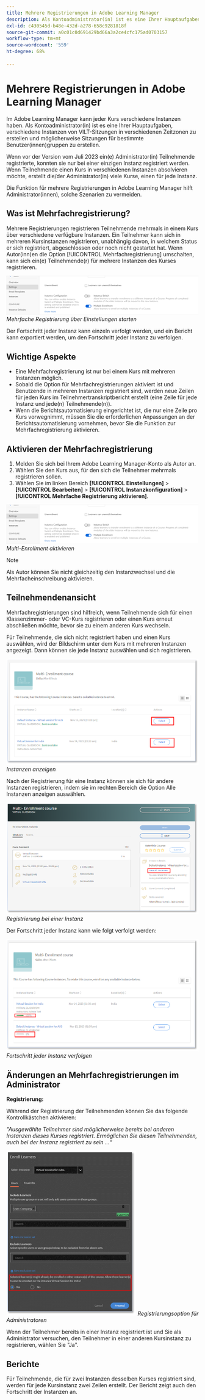 ```yaml
---
title: Mehrere Registrierungen in Adobe Learning Manager
description: Als Kontoadministrator(in) ist es eine Ihrer Hauptaufgaben, verschiedene Instanzen von VILT-Sitzungen in verschiedenen Zeitzonen zu erstellen und möglicherweise Sitzungen für bestimmte Benutzer(innen)gruppen zu erstellen.
exl-id: c430545d-b48e-432d-a278-658c9281818f
source-git-commit: a0c01c0d691429bd66a3a2ce4cfc175ad0703157
workflow-type: tm+mt
source-wordcount: '559'
ht-degree: 68%

---
```


# Mehrere Registrierungen in Adobe Learning Manager

Im Adobe Learning Manager kann jeder Kurs verschiedene Instanzen haben. Als Kontoadministrator(in) ist es eine Ihrer Hauptaufgaben, verschiedene Instanzen von VILT-Sitzungen in verschiedenen Zeitzonen zu erstellen und möglicherweise Sitzungen für bestimmte Benutzer(innen)gruppen zu erstellen.

Wenn vor der Version vom Juli 2023 ein(e) Administrator(in) Teilnehmende registrierte, konnten sie nur bei einer einzigen Instanz registriert werden. Wenn Teilnehmende einen Kurs in verschiedenen Instanzen absolvieren möchte, erstellt die/der Administrator(in) viele Kurse, einen für jede Instanz.

Die Funktion für mehrere Registrierungen in Adobe Learning Manager hilft Administrator(innen), solche Szenarien zu vermeiden.

## Was ist Mehrfachregistrierung?

Mehrere Registrierungen registrieren Teilnehmende mehrmals in einem Kurs über verschiedene verfügbare Instanzen.  Ein Teilnehmer kann sich in mehreren Kursinstanzen registrieren, unabhängig davon, in welchem Status er sich registriert, abgeschlossen oder noch nicht gestartet hat. Wenn Autor(inn)en die Option [!UICONTROL Mehrfachregistrierung] umschalten, kann sich ein(e) Teilnehmende(r) für mehrere Instanzen des Kurses registrieren.

![Bild für mehrere Registrierungen](assets/multi-enrollment-author.png)
*Mehrfache Registrierung über Einstellungen starten*

Der Fortschritt jeder Instanz kann einzeln verfolgt werden, und ein Bericht kann exportiert werden, um den Fortschritt jeder Instanz zu verfolgen.

## Wichtige Aspekte

* Eine Mehrfachregistrierung ist nur bei einem Kurs mit mehreren Instanzen möglich.
* Sobald die Option für Mehrfachregistrierungen aktiviert ist und Benutzende in mehreren Instanzen registriert sind, werden neue Zeilen für jeden Kurs im Teilnehmertranskriptbericht erstellt (eine Zeile für jede Instanz und jede(n) Teilnehmende(n)).
* Wenn die Berichtsautomatisierung eingerichtet ist, die nur eine Zeile pro Kurs vorwegnimmt, müssen Sie die erforderlichen Anpassungen an der Berichtsautomatisierung vornehmen, bevor Sie die Funktion zur Mehrfachregistrierung aktivieren.

## Aktivieren der Mehrfachregistrierung

1. Melden Sie sich bei Ihrem Adobe Learning Manager-Konto als Autor an.
1. Wählen Sie den Kurs aus, für den sich die Teilnehmer mehrmals registrieren sollen.
1. Wählen Sie im linken Bereich **[!UICONTROL Einstellungen]** > **[!UICONTROL Bearbeiten]** > **[!UICONTROL Instanzkonfiguration]** > **[!UICONTROL Mehrfache Registrierung aktivieren]**.

![Bild für mehrere Registrierungen](assets/multi-enrollment-author.png)
*Multi-Enrollment aktivieren*

>[!NOTE]
>
>Als Autor können Sie nicht gleichzeitig den Instanzwechsel und die Mehrfacheinschreibung aktivieren.

## Teilnehmendenansicht

Mehrfachregistrierungen sind hilfreich, wenn Teilnehmende sich für einen Klassenzimmer- oder VC-Kurs registrieren oder einen Kurs erneut abschließen möchte, bevor sie zu einem anderen Kurs wechseln.

Für Teilnehmende, die sich nicht registriert haben und einen Kurs auswählen, wird der Bildschirm unter dem Kurs mit mehreren Instanzen angezeigt. Dann können sie jede Instanz auswählen und sich registrieren.

![Bild zur Teilnehmeransicht](assets/learner-view.png)
*Instanzen anzeigen*

Nach der Registrierung für eine Instanz können sie sich für andere Instanzen registrieren, indem sie im rechten Bereich die Option Alle Instanzen anzeigen auswählen.

![Kursbild mit mehreren Registrierungen](assets/enroll-instance.png)
*Registrierung bei einer Instanz*

Der Fortschritt jeder Instanz kann wie folgt verfolgt werden:

![Fortschritt verfolgen](assets/check-progress.png)
*Fortschritt jeder Instanz verfolgen*

## Änderungen an Mehrfachregistrierungen im Administrator

**Registrierung:**

Während der Registrierung der Teilnehmenden können Sie das folgende Kontrollkästchen aktivieren:

*&quot;Ausgewählte Teilnehmer sind möglicherweise bereits bei anderen Instanzen dieses Kurses registriert. Ermöglichen Sie diesen Teilnehmenden, auch bei der Instanz registriert zu sein ...“*

![Administratoränderungen](assets/admin-changes.png)
*Registrierungsoption für Administratoren*

Wenn der Teilnehmer bereits in einer Instanz registriert ist und Sie als Administrator versuchen, den Teilnehmer in einer anderen Kursinstanz zu registrieren, wählen Sie &quot;Ja&quot;.

## Berichte

Für Teilnehmende, die für zwei Instanzen desselben Kurses registriert sind, werden für jede Kursinstanz zwei Zeilen erstellt. Der Bericht zeigt auch den Fortschritt der Instanzen an.
